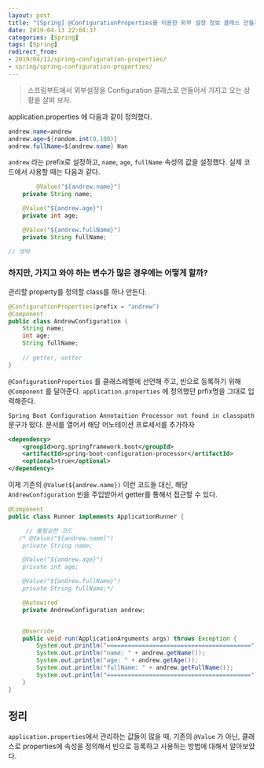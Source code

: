 ```yaml
---
layout: post
title: "[Spring] @ConfigurationProperties를 이용한 외부 설정 정보 클래스 만들기"
date: 2019-04-13 22:04:37
categories: [Spring]
tags: [Spring]
redirect_from: 
- 2019/04/12/spring-configuration-properties/
- spring/spring-configuration-properties/
---
```


> 스프링부트에서 외부설정을 Configuration 클래스로 만들어서 가지고 오는 상황을 살펴 보자.



application.properties 에 다음과 같이 정의했다. 

```java
andrew.name=andrew
andrew.age=${random.int(0,100)}
andrew.fullName=${andrew.name} Han
```

`andrew` 라는 prefix로 설정하고, `name`, `age`, `fullName` 속성의 값을 설정했다. 실제 코드에서 사용할 때는 다음과 같다. 

```java
		@Value("${andrew.name}")
    private String name;

    @Value("${andrew.age}")
    private int age;

    @Value("${andrew.fullName}")
    private String fullName;

// 생략
```



### 하지만, 가지고 와야 하는 변수가 많은 경우에는 어떻게 할까? 

관리할 property를 정의할 class를 하나 만든다. 

```java
@ConfigurationProperties(prefix = "andrew")
@Component
public class AndrewConfiguration {
    String name;
    int age;
    String fullName;
  
  	// getter, setter
}
```

`@ConfigurationProperties` 를 클래스레벨에 선언해 주고, 빈으로 등록하기 위해 `@Component` 를 달아준다. `application.properties` 에 정의했던 prfix명을 그대로 입력해준다. 



`Spring Boot Configuration Annotaition Processor not found in classpath`  문구가 떴다. 문서를 열어서 해당 어노테이션 프로세서를 추가하자 

```xml
<dependency>
  	<groupId>org.springframework.boot</groupId>
  	<artifactId>spring-boot-configuration-processor</artifactId>
  	<optional>true</optional>
</dependency>
```



이제 기존의 `@Value(${andrew.name})` 이런 코드들 대신, 해당 `AndrewConfiguration` 빈을 주입받아서 getter를 통해서 접근할 수 있다. 



```java
@Component
public class Runner implements ApplicationRunner {

	 // 불필요한 코드
   /* @Value("${andrew.name}")
    private String name;

    @Value("${andrew.age}")
    private int age;

    @Value("${andrew.fullName}")
    private String fullName;*/

    @Autowired
    private AndrewConfiguration andrew;


    @Override
    public void run(ApplicationArguments args) throws Exception {
        System.out.println("=========================================");
        System.out.println("name: " + andrew.getName());
        System.out.println("age: " + andrew.getAge());
        System.out.println("fullName: " + andrew.getFullName());
        System.out.println("=========================================");
    }
}
```





## 정리

`application.properties`에서 관리하는 값들이 많을 때, 기존의 `@Value`  가 아닌, 클래스로 properties에 속성을 정의해서 빈으로 등록하고 사용하는 방법에 대해서 알아보았다. 